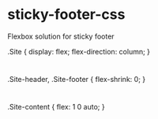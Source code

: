 # sticky-footer-css
Flexbox solution for sticky footer

.Site {
  display: flex;
  flex-direction: column;
}
#
.Site-header,
.Site-footer {
  flex-shrink: 0; 
}
#
.Site-content {
  flex: 1 0 auto; 
}
